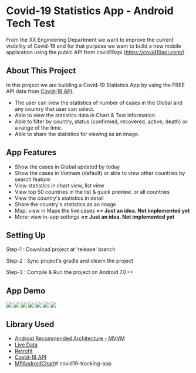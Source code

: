 # Covid-19 Statistics App - Android Tech Test
From the XX Engineering Department we want to improve the current visibility of Covid-19 and for that purpose we want to build a new mobile application using the public API from covid19api (​https://covid19api.com/​).

## About This Project
In this project we are building a Covid-19 Statistics App by using the FREE API data from [Covid-19 API](https://documenter.getpostman.com/view/10808728/SzS8rjbc).
- The user can view the statistics of number of cases in the Global and any country that user can select. 
- Able to view the statistics data in Chart & Text information. 
- Able to filter by country, status (confirmed, recovered, active, death) or a range of the time. 
- Able to share the statistics for viewing as an image.

## App Features
* Show the cases in Global updated by today
* Show the cases in Vietnam (default) or able to view other countries by search feature
* View statistics in chart view, list view
* View top 50 countries in the list & quick preview, or all countries
* View the country's statistics in detail
* Share the country's statistics as an image
* Map: view in Maps the live cases <b><= Just an idea. Not implemented yet</b>
* More: view in-app settings <b><= Just an idea. Not implemented yet</b>

## Setting Up
Step-1 : Download project at 'release' branch

Step-2 : Sync project's gradle and clearn the project

Step-3 : Compile & Run the project on Android 7.0++

## App Demo
<img src="images/home-0.jpg">
<img src="images/home-1.jpg">
<img src="images/top.jpg">
<img src="images/details-0.jpg">
<img src="images/details-1.jpg">
<img src="images/search.jpg">
<img src="images/share-content.jpg">

## Library Used
* [Android Recommended Architecture - MVVM](https://developer.android.com/jetpack/guide#recommended-app-arch)
* [Live Data](https://developer.android.com/topic/libraries/architecture/livedata)
* [Retrofit](https://square.github.io/retrofit/)
* [Covid-19 API](https://documenter.getpostman.com/view/10808728/SzS8rjbc)
* [MPAndroidChart](https://github.com/PhilJay/MPAndroidChart)# covid19-tracking-app